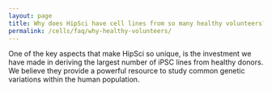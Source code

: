 ```yaml
---
layout: page
title: Why does HipSci have cell lines from so many healthy volunteers?
permalink: /cells/faq/why-healthy-volunteers/
---
```


One of the key aspects that make HipSci so unique, is the investment we have made in deriving the largest number of iPSC lines from healthy donors. We believe they provide a powerful resource to study common genetic variations within the human population.
